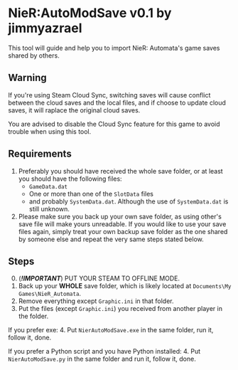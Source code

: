 # NieR:AutoModSave v0.1 by jimmyazrael

This tool will guide and help you to import NieR: Automata's game saves shared by others.

## Warning

If you're using Steam Cloud Sync, switching saves will cause conflict between the cloud saves and the local files, and if choose to update cloud saves, it will raplace the original cloud saves.

You are advised to disable the Cloud Sync feature for this game to avoid trouble when using this tool.

## Requirements

1. Preferably you should have received the whole save folder, or at least you should have the following files:
    - `GameData.dat`
    - One or more than one of the `SlotData` files
    - and probably `SystemData.dat`. Although the use of `SystemData.dat` is still unknown.
2. Please make sure you back up your own save folder, as using other's save file will make yours unreadable. If you would like to use your save files again, simply treat your own backup save folder as the one shared by someone else and repeat the very same steps stated below.

## Steps

0. (***!IMPORTANT***) PUT YOUR STEAM TO OFFLINE MODE.
1. Back up your **WHOLE** save folder, which is likely located at `Documents\My Games\NieR_Automata`.
2. Remove everything except `Graphic.ini` in that folder.
3. Put the files (except `Graphic.ini`) you received from another player in the folder.

If you prefer exe:
    4. Put `NierAutoModSave.exe` in the same folder, run it, follow it, done.

If you prefer a Python script and you have Python installed:
    4. Put `NierAutoModSave.py` in the same folder and run it, follow it, done.
